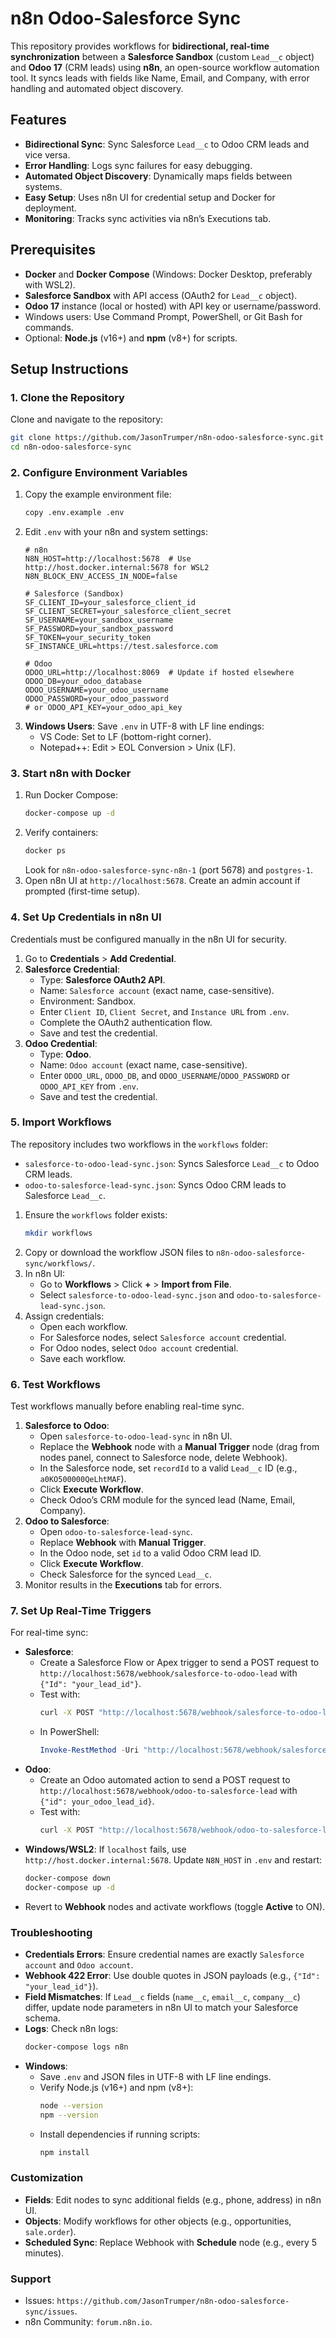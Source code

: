 # n8n Odoo-Salesforce Sync

This repository provides workflows for **bidirectional, real-time synchronization** between a **Salesforce Sandbox** (custom `Lead__c` object) and **Odoo 17** (CRM leads) using **n8n**, an open-source workflow automation tool. It syncs leads with fields like Name, Email, and Company, with error handling and automated object discovery.

## Features
- **Bidirectional Sync**: Sync Salesforce `Lead__c` to Odoo CRM leads and vice versa.
- **Error Handling**: Logs sync failures for easy debugging.
- **Automated Object Discovery**: Dynamically maps fields between systems.
- **Easy Setup**: Uses n8n UI for credential setup and Docker for deployment.
- **Monitoring**: Tracks sync activities via n8n’s Executions tab.

## Prerequisites
- **Docker** and **Docker Compose** (Windows: Docker Desktop, preferably with WSL2).
- **Salesforce Sandbox** with API access (OAuth2 for `Lead__c` object).
- **Odoo 17** instance (local or hosted) with API key or username/password.
- Windows users: Use Command Prompt, PowerShell, or Git Bash for commands.
- Optional: **Node.js** (v16+) and **npm** (v8+) for scripts.

## Setup Instructions

### 1. Clone the Repository
Clone and navigate to the repository:
```bash
git clone https://github.com/JasonTrumper/n8n-odoo-salesforce-sync.git
cd n8n-odoo-salesforce-sync
```

### 2. Configure Environment Variables
1. Copy the example environment file:
   ```bash
   copy .env.example .env
   ```
2. Edit `.env` with your n8n and system settings:
   ```
   # n8n
   N8N_HOST=http://localhost:5678  # Use http://host.docker.internal:5678 for WSL2
   N8N_BLOCK_ENV_ACCESS_IN_NODE=false

   # Salesforce (Sandbox)
   SF_CLIENT_ID=your_salesforce_client_id
   SF_CLIENT_SECRET=your_salesforce_client_secret
   SF_USERNAME=your_sandbox_username
   SF_PASSWORD=your_sandbox_password
   SF_TOKEN=your_security_token
   SF_INSTANCE_URL=https://test.salesforce.com

   # Odoo
   ODOO_URL=http://localhost:8069  # Update if hosted elsewhere
   ODOO_DB=your_odoo_database
   ODOO_USERNAME=your_odoo_username
   ODOO_PASSWORD=your_odoo_password
   # or ODOO_API_KEY=your_odoo_api_key
   ```
3. **Windows Users**: Save `.env` in UTF-8 with LF line endings:
   - VS Code: Set to LF (bottom-right corner).
   - Notepad++: Edit > EOL Conversion > Unix (LF).

### 3. Start n8n with Docker
1. Run Docker Compose:
   ```bash
   docker-compose up -d
   ```
2. Verify containers:
   ```bash
   docker ps
   ```
   Look for `n8n-odoo-salesforce-sync-n8n-1` (port 5678) and `postgres-1`.
3. Open n8n UI at `http://localhost:5678`. Create an admin account if prompted (first-time setup).

### 4. Set Up Credentials in n8n UI
Credentials must be configured manually in the n8n UI for security.

1. Go to **Credentials** > **Add Credential**.
2. **Salesforce Credential**:
   - Type: **Salesforce OAuth2 API**.
   - Name: `Salesforce account` (exact name, case-sensitive).
   - Environment: Sandbox.
   - Enter `Client ID`, `Client Secret`, and `Instance URL` from `.env`.
   - Complete the OAuth2 authentication flow.
   - Save and test the credential.
3. **Odoo Credential**:
   - Type: **Odoo**.
   - Name: `Odoo account` (exact name, case-sensitive).
   - Enter `ODOO_URL`, `ODOO_DB`, and `ODOO_USERNAME`/`ODOO_PASSWORD` or `ODOO_API_KEY` from `.env`.
   - Save and test the credential.

### 5. Import Workflows
The repository includes two workflows in the `workflows` folder:
- `salesforce-to-odoo-lead-sync.json`: Syncs Salesforce `Lead__c` to Odoo CRM leads.
- `odoo-to-salesforce-lead-sync.json`: Syncs Odoo CRM leads to Salesforce `Lead__c`.

1. Ensure the `workflows` folder exists:
   ```bash
   mkdir workflows
   ```
2. Copy or download the workflow JSON files to `n8n-odoo-salesforce-sync/workflows/`.
3. In n8n UI:
   - Go to **Workflows** > Click **+** > **Import from File**.
   - Select `salesforce-to-odoo-lead-sync.json` and `odoo-to-salesforce-lead-sync.json`.
4. Assign credentials:
   - Open each workflow.
   - For Salesforce nodes, select `Salesforce account` credential.
   - For Odoo nodes, select `Odoo account` credential.
   - Save each workflow.

### 6. Test Workflows
Test workflows manually before enabling real-time sync.

1. **Salesforce to Odoo**:
   - Open `salesforce-to-odoo-lead-sync` in n8n UI.
   - Replace the **Webhook** node with a **Manual Trigger** node (drag from nodes panel, connect to Salesforce node, delete Webhook).
   - In the Salesforce node, set `recordId` to a valid `Lead__c` ID (e.g., `a0KO500000QeLhtMAF`).
   - Click **Execute Workflow**.
   - Check Odoo’s CRM module for the synced lead (Name, Email, Company).
2. **Odoo to Salesforce**:
   - Open `odoo-to-salesforce-lead-sync`.
   - Replace **Webhook** with **Manual Trigger**.
   - In the Odoo node, set `id` to a valid Odoo CRM lead ID.
   - Click **Execute Workflow**.
   - Check Salesforce for the synced `Lead__c`.
3. Monitor results in the **Executions** tab for errors.

### 7. Set Up Real-Time Triggers
For real-time sync:
- **Salesforce**:
  - Create a Salesforce Flow or Apex trigger to send a POST request to `http://localhost:5678/webhook/salesforce-to-odoo-lead` with `{"Id": "your_lead_id"}`.
  - Test with:
    ```bash
    curl -X POST "http://localhost:5678/webhook/salesforce-to-odoo-lead" -H "Content-Type: application/json" -d "{\"Id\": \"your_lead_id\"}"
    ```
  - In PowerShell:
    ```powershell
    Invoke-RestMethod -Uri "http://localhost:5678/webhook/salesforce-to-odoo-lead" -Method Post -Headers @{"Content-Type"="application/json"} -Body '{"Id": "your_lead_id"}'
    ```
- **Odoo**:
  - Create an Odoo automated action to send a POST request to `http://localhost:5678/webhook/odoo-to-salesforce-lead` with `{"id": your_odoo_lead_id}`.
  - Test with:
    ```bash
    curl -X POST "http://localhost:5678/webhook/odoo-to-salesforce-lead" -H "Content-Type: application/json" -d "{\"id\": your_odoo_lead_id}"
    ```
- **Windows/WSL2**: If `localhost` fails, use `http://host.docker.internal:5678`. Update `N8N_HOST` in `.env` and restart:
  ```bash
  docker-compose down
  docker-compose up -d
  ```
- Revert to **Webhook** nodes and activate workflows (toggle **Active** to ON).

### Troubleshooting
- **Credentials Errors**: Ensure credential names are exactly `Salesforce account` and `Odoo account`.
- **Webhook 422 Error**: Use double quotes in JSON payloads (e.g., `{"Id": "your_lead_id"}`).
- **Field Mismatches**: If `Lead__c` fields (`name__c`, `email__c`, `company__c`) differ, update node parameters in n8n UI to match your Salesforce schema.
- **Logs**: Check n8n logs:
  ```bash
  docker-compose logs n8n
  ```
- **Windows**:
  - Save `.env` and JSON files in UTF-8 with LF line endings.
  - Verify Node.js (v16+) and npm (v8+):
    ```bash
    node --version
    npm --version
    ```
  - Install dependencies if running scripts:
    ```bash
    npm install
    ```

### Customization
- **Fields**: Edit nodes to sync additional fields (e.g., phone, address) in n8n UI.
- **Objects**: Modify workflows for other objects (e.g., opportunities, `sale.order`).
- **Scheduled Sync**: Replace Webhook with **Schedule** node (e.g., every 5 minutes).

### Support
- Issues: `https://github.com/JasonTrumper/n8n-odoo-salesforce-sync/issues`.
- n8n Community: `forum.n8n.io`.
